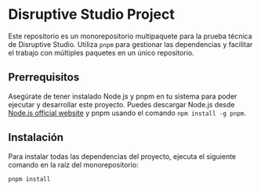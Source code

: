 # Disruptive Studio Project

Este repositorio es un monorepositorio multipaquete para la prueba técnica de Disruptive Studio. Utiliza `pnpm` para gestionar las dependencias y facilitar el trabajo con múltiples paquetes en un único repositorio.

## Prerrequisitos

Asegúrate de tener instalado Node.js y pnpm en tu sistema para poder ejecutar y desarrollar este proyecto. Puedes descargar Node.js desde [Node.js official website](https://nodejs.org/) y pnpm usando el comando `npm install -g pnpm`.

## Instalación

Para instalar todas las dependencias del proyecto, ejecuta el siguiente comando en la raíz del monorepositorio:

```bash
pnpm install
